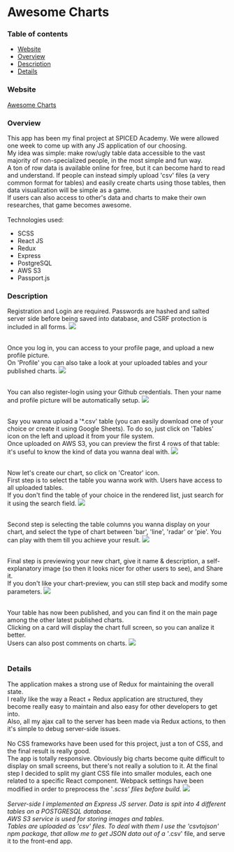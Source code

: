 # Awesome Charts

### Table of contents

*   [Website](#website)
*   [Overview](#overview)
*   [Description](#description)
*   [Details](#details)

### Website

[Awesome Charts](https://awesome-charts.herokuapp.com/)


### Overview

This app has been my final project at SPICED Academy.
We were allowed one week to come up with any JS application of our choosing.<br/>
My idea was simple: make row/ugly table data accessible to the vast majority of non-specialized people, in the most simple and fun way.<br/>
A ton of row data is available online for free, but it can become hard to read and understand.
If people can instead simply upload 'csv' files (a very common format for tables) and easily create charts using those tables,
then data visualization will be simple as a game.</br>
If users can also access to other's data and charts to make their own researches, that game becomes awesome.
<br/>
<br/>
Technologies used:
*   SCSS
*   React JS
*   Redux
*   Express
*   PostgreSQL
*   AWS S3
*   Passport.js


### Description

Registration and Login are required. Passwords are hashed and salted server side before being saved into database, and CSRF protection is included in all forms.
![](./public/README_gifs/register.gif)
<br/>
<br/>

Once you log in, you can access to your profile page, and upload a new profile picture.<br/>
On 'Profile' you can also take a look at your uploaded tables and your published charts.
![](./public/README_gifs/profile.gif)
<br/>
<br/>

You can also register-login using your Github credentials.
Then your name and profile picture will be automatically setup.
![](./public/README_gifs/passport.gif)
<br/>
<br/>

Say you wanna upload a '*.csv' table (you can easily download one of your choice or create it using Google Sheets).
To do so, just click on 'Tables' icon on the left and upload it from your file system.<br/>
Once uploaded on AWS S3, you can preview the first 4 rows of that table: it's useful to know the kind of data you wanna deal with.
![](./public/README_gifs/table_upload.gif)
<br/>
<br/>

Now let's create our chart, so click on 'Creator' icon.<br/>
First step is to select the table you wanna work with. Users have access to all uploaded tables.<br/>
If you don't find the table of your choice in the rendered list, just search for it using the search field.
![](./public/README_gifs/step_1.gif)
<br/>
<br/>

Second step is selecting the table columns you wanna display on your chart, and select the type of chart between 'bar', 'line', 'radar' or 'pie'.
You can play with them till you achieve your result.
![](./public/README_gifs/step_2.gif)
<br/>
<br/>

Final step is previewing your new chart, give it name & description, a self-explanatory image (so then it looks nicer for other users to see), and Share it.<br/>
If you don't like your chart-preview, you can still step back and modify some parameters.
![](./public/README_gifs/step_3.gif)
<br/>
<br/>

Your table has now been published, and you can find it on the main page among the other latest published charts.<br/>
Clicking on a card will display the chart full screen, so you can analize it better.<br/>
Users can also post comments on charts.
![](./public/README_gifs/charts.gif)
<br/>
<br/>

### Details

The application makes a strong use of Redux for maintaining the overall state.<br/>
I really like the way a React + Redux application are structured, they become really easy to maintain and also easy for other developers to get into.</br>
Also, all my ajax call to the server has been made via Redux actions, to then it's simple to debug server-side issues.
<br/>
<br/>
No CSS frameworks have been used for this project, just a ton of CSS, and the final result is really good.<br/>
The app is totally responsive. Obviously big charts become quite difficult to display on small screens, but there's not really a solution to it.
At the final step I decided to split my giant CSS file into smaller modules, each one related to a specific React component. Webpack settings have been modified in order to preprocess the '*.scss' files before build.
![](./public/README_gifs/responsive.gif)
<br/>
<br/>
Server-side I implemented an Express JS server. Data is spit into 4 different tables on a POSTGRESQL database.</br>
AWS S3 service is used for storing images and tables.<br/>
Tables are uploaded as 'csv' files. To deal with them I use the 'csvtojson' npm package, that allow me to get JSON data out of a '*.csv' file, and serve it to the front-end app.

